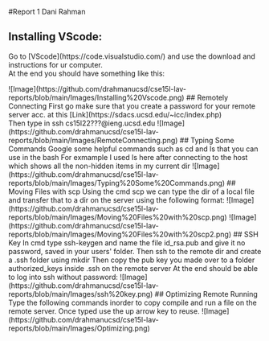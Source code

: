 #Report 1
Dani Rahman
## Installing VScode:
<p>
Go to [VScode](https://code.visualstudio.com/) and use the download and instructions for ur computer.<br>
At the end you should have something like this:
</p>
![Image](https://github.com/drahmanucsd/cse15l-lav-reports/blob/main/Images/Installing%20Vscode.png)
## Remotely Connecting
First go make sure that you create a password for your remote server acc. at this [Link](https://sdacs.ucsd.edu/~icc/index.php)<br>
Then type in ssh cs15l22???@ieng.ucsd.edu
![Image](https://github.com/drahmanucsd/cse15l-lav-reports/blob/main/Images/RemoteConnecting.png)
## Typing Some Commands
Google some helpful commands such as cd and ls that you can use in the bash
For exmample I used ls here after connecting to the host which shows all the non-hidden items in my current dir
![Image](https://github.com/drahmanucsd/cse15l-lav-reports/blob/main/Images/Typing%20Some%20Commands.png)
## Moving Files with scp
Using the cmd scp we can type the dir of a local file and transfer that to a dir on the server using the following format:
![Image](https://github.com/drahmanucsd/cse15l-lav-reports/blob/main/Images/Moving%20Files%20with%20scp.png)
![Image](https://github.com/drahmanucsd/cse15l-lav-reports/blob/main/Images/Moving%20Files%20with%20scp2.png)
## SSH Key
In cmd type ssh-keygen and name the file id_rsa.pub and give it no password, saved in your users' folder.
Then ssh to the remote dir and create a .ssh folder using mkdir
Then copy the pub key you made over to a folder authorized_keys inside .ssh on the remote server
At the end should be able to log into ssh without password:
![Image](https://github.com/drahmanucsd/cse15l-lav-reports/blob/main/Images/ssh%20key.png)
## Optimizing Remote Running
Type the following commands inorder to copy compile and run a file on the remote server. Once typed use the up arrow key to reuse.
![Image](https://github.com/drahmanucsd/cse15l-lav-reports/blob/main/Images/Optimizing.png)

